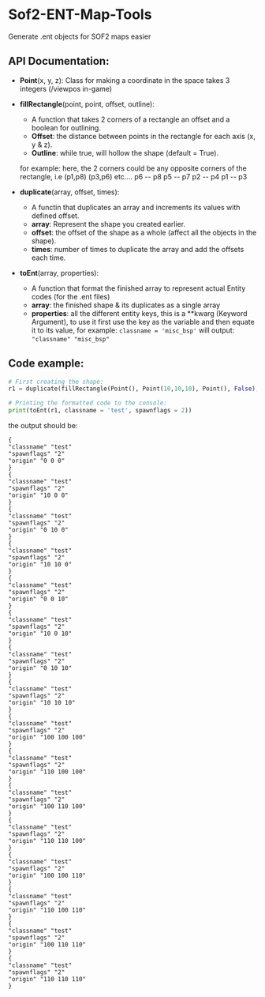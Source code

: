 # Sof2-ENT-Map-Tools
Generate .ent objects for SOF2 maps easier

## API Documentation:
- **Point**(x, y, z):
  Class for making a coordinate in the space takes 3 integers (/viewpos in-game)

- **fillRectangle**(point, point, offset, outline):
  * A function that takes 2 corners of a rectangle an offset and a boolean for outlining.
  * **Offset**: the distance between points in the rectangle for each axis (x, y & z).
  * **Outline**: while true, will hollow the shape (default = True).
    
  for example:
    here, the 2 corners could be any opposite corners of the rectangle, i.e (p1,p8) (p3,p6) etc....
    p6 -- p8
    p5 -- p7
    p2 -- p4
    p1 -- p3
    
 - **duplicate**(array, offset, times):
    * A functin that duplicates an array and increments its values with defined offset.
    * **array**: Represent the shape you created earlier.
    * **offset**: the offset of the shape as a whole (affect all the objects in the shape).
    * **times**: number of times to duplicate the array and add the offsets each time.
  
  
 - **toEnt**(array, properties):
    * A function that format the finished array to represent actual Entity codes (for the .ent files)
    * **array**: the finished shape & its duplicates as a single array
    * **properties**: all the different entity keys, this is a \**kwarg (Keyword Argument), to use it first use the key as the variable and then equate it to its value, for example:
    `classname = 'misc_bsp'` will output: `"classname" "misc_bsp"`

## Code example:
```python
# First creating the shape:
r1 = duplicate(fillRectangle(Point(), Point(10,10,10), Point(), False), Point(100,100,100), 2)

# Printing the formatted code to the console:
print(toEnt(r1, classname = 'test', spawnflags = 2))
```
the output should be:
```
{
"classname" "test"
"spawnflags" "2"
"origin" "0 0 0"
}
{
"classname" "test"
"spawnflags" "2"
"origin" "10 0 0"
}
{
"classname" "test"
"spawnflags" "2"
"origin" "0 10 0"
}
{
"classname" "test"
"spawnflags" "2"
"origin" "10 10 0"
}
{
"classname" "test"
"spawnflags" "2"
"origin" "0 0 10"
}
{
"classname" "test"
"spawnflags" "2"
"origin" "10 0 10"
}
{
"classname" "test"
"spawnflags" "2"
"origin" "0 10 10"
}
{
"classname" "test"
"spawnflags" "2"
"origin" "10 10 10"
}
{
"classname" "test"
"spawnflags" "2"
"origin" "100 100 100"
}
{
"classname" "test"
"spawnflags" "2"
"origin" "110 100 100"
}
{
"classname" "test"
"spawnflags" "2"
"origin" "100 110 100"
}
{
"classname" "test"
"spawnflags" "2"
"origin" "110 110 100"
}
{
"classname" "test"
"spawnflags" "2"
"origin" "100 100 110"
}
{
"classname" "test"
"spawnflags" "2"
"origin" "110 100 110"
}
{
"classname" "test"
"spawnflags" "2"
"origin" "100 110 110"
}
{
"classname" "test"
"spawnflags" "2"
"origin" "110 110 110"
}
```
